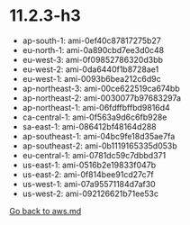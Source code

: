 
 # 11.2.3-h3
- ap-south-1: ami-0ef40c87817275b27
- eu-north-1: ami-0a890cbd7ee3d0c48
- eu-west-3: ami-0f09852786320d3bb
- eu-west-2: ami-0da6440f1b8728ae1
- eu-west-1: ami-0093b6bea212c6d9c
- ap-northeast-3: ami-00ce622519ca674bb
- ap-northeast-2: ami-0030077b97683297a
- ap-northeast-1: ami-06fdffbffbd9816d4
- ca-central-1: ami-0f563a9d6c6fb928e
- sa-east-1: ami-086412bf48164d288
- ap-southeast-1: ami-04bc9fe18d35ae7fa
- ap-southeast-2: ami-0b1119165335d053b
- eu-central-1: ami-0781dc59c7dbbd371
- us-east-1: ami-0516b2e19833f047b
- us-east-2: ami-0f814bee91cd27c7f
- us-west-1: ami-07a95571184d7af30
- us-west-2: ami-092126621b71ee53c

[Go back to aws.md](../../aws.md) 
